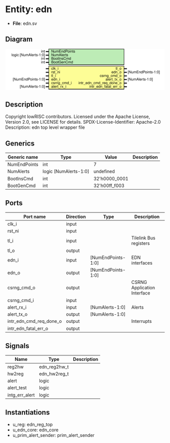 # Entity: edn

- **File**: edn.sv
## Diagram

![Diagram](edn.svg "Diagram")
## Description

Copyright lowRISC contributors.
 Licensed under the Apache License, Version 2.0, see LICENSE for details.
 SPDX-License-Identifier: Apache-2.0
 Description: edn top level wrapper file
 
## Generics

| Generic name | Type                  | Value         | Description |
| ------------ | --------------------- | ------------- | ----------- |
| NumEndPoints | int                   | 7             |             |
| NumAlerts    | logic [NumAlerts-1:0] | undefined     |             |
| BootInsCmd   | int                   | 32'h0000_0001 |             |
| BootGenCmd   | int                   | 32'h00ff_f003 |             |
## Ports

| Port name               | Direction | Type               | Description                 |
| ----------------------- | --------- | ------------------ | --------------------------- |
| clk_i                   | input     |                    |                             |
| rst_ni                  | input     |                    |                             |
| tl_i                    | input     |                    | Tilelink Bus registers      |
| tl_o                    | output    |                    |                             |
| edn_i                   | input     | [NumEndPoints-1:0] | EDN interfaces              |
| edn_o                   | output    | [NumEndPoints-1:0] |                             |
| csrng_cmd_o             | output    |                    | CSRNG Application Interface |
| csrng_cmd_i             | input     |                    |                             |
| alert_rx_i              | input     | [NumAlerts-1:0]    | Alerts                      |
| alert_tx_o              | output    | [NumAlerts-1:0]    |                             |
| intr_edn_cmd_req_done_o | output    |                    | Interrupts                  |
| intr_edn_fatal_err_o    | output    |                    |                             |
## Signals

| Name           | Type         | Description |
| -------------- | ------------ | ----------- |
| reg2hw         | edn_reg2hw_t |             |
| hw2reg         | edn_hw2reg_t |             |
| alert          | logic        |             |
| alert_test     | logic        |             |
| intg_err_alert | logic        |             |
## Instantiations

- u_reg: edn_reg_top
- u_edn_core: edn_core
- u_prim_alert_sender: prim_alert_sender
